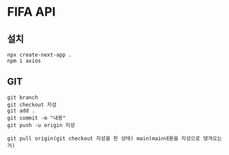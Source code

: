 # FIFA API

## 설치
```
npx create-next-app .
npm i axios
```

## GIT
```
git branch
git checkout 지성
git add .
git commit -m "내용"
git push -u origin 지성

git pull origin(git checkout 지성을 한 상태) main(main내용을 지성으로 댕겨오는거)
```